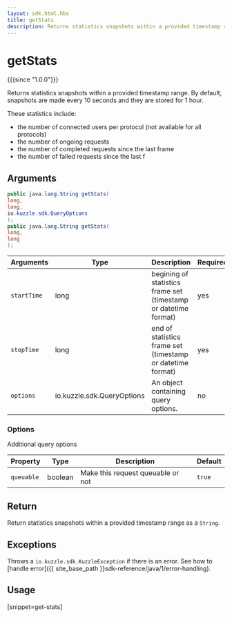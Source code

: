 ```yaml
---
layout: sdk.html.hbs
title: getStats
description: Returns statistics snapshots within a provided timestamp range.
---
```


# getStats
{{{since "1.0.0"}}}

Returns statistics snapshots within a provided timestamp range.
By default, snapshots are made every 10 seconds and they are stored for 1 hour.

These statistics include:

* the number of connected users per protocol (not available for all protocols)
* the number of ongoing requests
* the number of completed requests since the last frame
* the number of failed requests since the last f

## Arguments

```java
public java.lang.String getStats(
long,
long,
io.kuzzle.sdk.QueryOptions
);
public java.lang.String getStats(
long,
long
);
```

| Arguments | Type   | Description                         | Required |
| --------- | ------ | ----------------------------------- | -------- |
| `startTime` | long | begining of statistics frame set (timestamp or datetime format) | yes       |
| `stopTime`  | long | end of statistics frame set (timestamp or datetime format)      | yes       |
| `options`   | io.kuzzle.sdk.QueryOptions | An object containing query options. | no       |

### **Options**

Additional query options

| Property   | Type  | Description                       | Default |
| ---------- | ------- | --------------------------------- | ------- |
| `queuable` | boolean | Make this request queuable or not | `true`  |

## Return

Return statistics snapshots within a provided timestamp range as a `String`.

## Exceptions

Throws a `io.kuzzle.sdk.KuzzleException` if there is an error. See how to [handle error]({{ site_base_path }}sdk-reference/java/1/error-handling).

## Usage

[snippet=get-stats]
